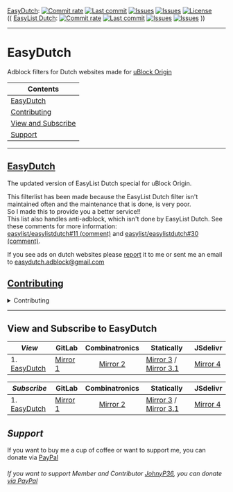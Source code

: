 [EasyDutch](https://github.com/EasyDutch-uBO/EasyDutch):
[![Commit rate](https://img.shields.io/github/commit-activity/y/EasyDutch-uBO/EasyDutch?label=Commits&color=succes)](https://github.com/EasyDutch-uBO/EasyDutch/commits/)
[![Last commit](https://img.shields.io/github/last-commit/EasyDutch-uBO/EasyDutch?label=Last%20commit&color=informational)](https://github.com/EasyDutch-uBO/EasyDutch/commits/)
[![Issues](https://img.shields.io/github/issues/EasyDutch-uBO/EasyDutch?label=Issues&color=red)](https://github.com/EasyDutch-uBO/EasyDutch/issues)
[![Issues](https://img.shields.io/github/issues-closed/EasyDutch-uBO/EasyDutch?color=green&label=Issues)](https://github.com/EasyDutch-uBO/EasyDutch/issues?q=is%3Aissue+is%3Aclosed)
[![License](https://img.shields.io/badge/License-GPLv3-blue.svg?label=License&color=lightgrey)](https://github.com/EasyDutch-uBO/EasyDutch/blob/main/LICENSE) <br>
(( [EasyList Dutch](https://github.com/easylist/easylistdutch/):
[![Commit rate](https://img.shields.io/github/commit-activity/y/easylist/easylistdutch?label=Commits&color=succes&style=plastic)](https://github.com/easylist/easylistdutch/commits/)
[![Last commit](https://img.shields.io/github/last-commit/easylist/easylistdutch?label=Last%20commit&color=informational&style=plastic)](https://github.com/easylist/easylistdutch/commits/master)
[![Issues](https://img.shields.io/github/issues/easylist/easylistdutch?label=Issues&color=red&style=plastic)](https://github.com/easylist/easylistdutch/issues)
[![Issues](https://img.shields.io/github/issues-closed/easylist/easylistdutch?color=green&label=Issues&style=plastic)](https://github.com/easylist/easylistdutch/issues?q=is%3Aissue+is%3Aclosed) ))

***
# EasyDutch
Adblock filters for Dutch websites made for [uBlock Origin](https://github.com/uBlockOrigin/uAssets)

| Contents |
| --- |
| [EasyDutch](#easydutch) |
| [Contributing](#contributing) |
| [View and Subscribe](#view-and-subscribe-to-easydutch) |
| [Support](#support) |
-----
## [EasyDutch](https://github.com/EasyDutch-uBO/EasyDutch)
The updated version of EasyList Dutch special for uBlock Origin. 

This filterlist has been made because the EasyList Dutch filter isn't maintained often and the maintenance that is done, is very poor. <br>
So I made this to provide you a better service!! <br>
This list also handles anti-adblock, which isn't done by EasyList Dutch. See these comments for more information: <br>
[easylist/easylistdutch#11 (comment)](https://github.com/easylist/easylistdutch/issues/11#issuecomment-818864565) and [easylist/easylistdutch#30 (comment)](https://github.com/easylist/easylistdutch/issues/30#issuecomment-1011180477).

If you see ads on dutch websites please [report](https://github.com/EasyDutch-uBO/EasyDutch/issues/new/choose) it to me or sent me an email to easydutch.adblock@gmail.com <br>

## [Contributing](https://github.com/EasyDutch-uBO/EasyDutch/blob/main/CONTRIBUTING.md)
<details>
<summary>Contributing</summary>

> Important note: </br>
> I, @BPower0036 owner of EasyDutch, prefer simplicity over complexity. So instead of `123geldzaken.nl##[class*="widget_sponsor"]` use `123geldzaken.nl##.widget_sponsor` and `123geldzaken.nl##.widget_sponsorlinks`. And instead of `arenalokaal.nl##[advobject]:upward(.bg-gray-100):has-text(/Uit de krant/i)` just use `arenalokaal.nl##[advobject]:upward(.bg-gray-100)`
> 
> ##### Ordering of filters
> 
> New filters must be added on the top of each list.
> 
> The reason is to provide an easy way to check whether a filter is still relevant. The filters at the end of the file will be the oldest filters, and also the most likely to maybe be obsolete.
> 
> Old filters which are confirmed to still be required must be moved to the top of the list.
> 
> ##### Issue number association
> 
> **All** added filters must be associated with a formal issue number or date, example:
> 
>     ! https://github.com/EasyDutch-uBO/EasyDutch/issues/3
>     ||data.inertanceretinallaurel.com^
>     ! 2021-04-27
>     ||androidplanet.nl,iphoned.nl##.dynamic-content-native
> 
> This way we know why a filter was added, and how to verify whether an old filter is still needed. The comment line preceding the filter(s) to solve a specific issue should be only a URL to the issue. The issue itself can contains all the details about how the issue was solved, and why it was solved this way, etc.
> 
> ##### Commit message
> 
> - Keep it simple, use `A:` for adding a site, `C:` for changing or updating rules, `R:` for removing, and `M:` for moving to other files. 
> - Put here after the site url `spele.nl` (no `https://www.`) 
> - Put after this the issue number. </br>
> Example: `A: spele.nl fix #3` or `C: nu.nl`. The issue itself will contains all the details.
> 
> ##### Hide General
> 
> You may only make General Hiding rules, if it applies to tree or more websites
> *******
> #### What you might do or not do as a contributor
> 
> As a contributor it is **forbidden** to change the following files:
> - `.github` folder 
> - `README.md`
> - `CONTRIBUTING.md`
> - `CODE_OF_CONDUCT.md`
> - `LICENSE`
> 
> The rest you may change.
> 
> Breaching this rule will result in a warning and, if not listening, being banned as contributor!

</details>

***
## View and Subscribe to EasyDutch
| _**View**_ | GitLab | Combinatronics | Statically | JSdelivr |
| ---------- | ------ | :------------: | ---------- | -------- |
| 1. [EasyDutch](https://raw.githubusercontent.com/EasyDutch-uBO/EasyDutch/gh-pages/EasyDutch.txt) | [Mirror 1](https://gitlab.com/BPower0036/EasyDutch/-/raw/gh-pages/EasyDutch.txt) | [Mirror 2](https://combinatronics.io/EasyDutch-uBO/EasyDutch/gh-pages/EasyDutch.txt) | [Mirror 3](https://cdn.statically.io/gh/EasyDutch-uBO/EasyDutch/gh-pages/EasyDutch.txt) / [Mirror 3.1](https://cdn.statically.io/gl/BPower0036/EasyDutch/raw/gh-pages/EasyDutch.txt) | [Mirror 4](https://cdn.jsdelivr.net/gh/EasyDutch-uBO/EasyDutch@gh-pages/EasyDutch.txt) |

| _**Subscribe**_ | GitLab | Combinatronics | Statically | JSdelivr |
| --------------- | ------ | :------------: | ---------- | -------- |
| 1. [EasyDutch](https://subscribe.adblockplus.org/?location=https://raw.githubusercontent.com/EasyDutch-uBO/EasyDutch/gh-pages/EasyDutch.txt&title=EasyDutch) | [Mirror 1](https://subscribe.adblockplus.org/?location=https://gitlab.com/BPower0036/EasyDutch/-/raw/gh-pages/EasyDutch.txt&title=EasyDutch) | [Mirror 2](https://subscribe.adblockplus.org/?location=https://combinatronics.io/EasyDutch-uBO/EasyDutch/gh-pages/EasyDutch.txt&title=EasyDutch) | [Mirror 3](https://subscribe.adblockplus.org/?location=https://cdn.statically.io/gh/EasyDutch-uBO/EasyDutch/gh-pages/EasyDutch.txt&title=EasyDutch) / [Mirror 3.1](https://subscribe.adblockplus.org/?location=https://cdn.statically.io/gl/BPower0036/EasyDutch/raw/gh-pages/EasyDutch.txt&title=EasyDutch) | [Mirror 4](https://subscribe.adblockplus.org/?location=https://cdn.jsdelivr.net/gh/EasyDutch-uBO/EasyDutch@gh-pages/EasyDutch.txt&title=EasyDutch) |

## *Support*
If you want to buy me a cup of coffee or want to support me, you can donate via [PayPal](https://www.paypal.com/donate/?hosted_button_id=NRARDMBBMV3LC)

###### If you want to support Member *and Contributor* [JohnyP36](https://github.com/JohnyP36), you can donate [via PayPal](https://www.paypal.com/donate?hosted_button_id=8BBT5V55TGVXW) 

